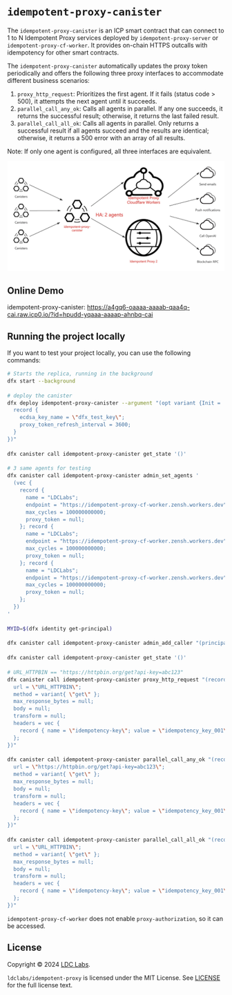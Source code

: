 # `idempotent-proxy-canister`

The `idempotent-proxy-canister` is an ICP smart contract that can connect to 1 to N Idempotent Proxy services deployed by `idempotent-proxy-server` or `idempotent-proxy-cf-worker`. It provides on-chain HTTPS outcalls with idempotency for other smart contracts.

The `idempotent-proxy-canister` automatically updates the proxy token periodically and offers the following three proxy interfaces to accommodate different business scenarios:

1. `proxy_http_request`: Prioritizes the first agent. If it fails (status code > 500), it attempts the next agent until it succeeds.
2. `parallel_call_any_ok`: Calls all agents in parallel. If any one succeeds, it returns the successful result; otherwise, it returns the last failed result.
3. `parallel_call_all_ok`: Calls all agents in parallel. Only returns a successful result if all agents succeed and the results are identical; otherwise, it returns a 500 error with an array of all results.

Note: If only one agent is configured, all three interfaces are equivalent.

![Idempotent Proxy Canister](../../idempotent-proxy-canister.webp)

## Online Demo

idempotent-proxy-canister: https://a4gq6-oaaaa-aaaab-qaa4q-cai.raw.icp0.io/?id=hpudd-yqaaa-aaaap-ahnbq-cai

## Running the project locally

If you want to test your project locally, you can use the following commands:

```bash
# Starts the replica, running in the background
dfx start --background

# deploy the canister
dfx deploy idempotent-proxy-canister --argument "(opt variant {Init =
  record {
    ecdsa_key_name = \"dfx_test_key\";
    proxy_token_refresh_interval = 3600;
  }
})"

dfx canister call idempotent-proxy-canister get_state '()'

# 3 same agents for testing
dfx canister call idempotent-proxy-canister admin_set_agents '
  (vec {
    record {
      name = "LDCLabs";
      endpoint = "https://idempotent-proxy-cf-worker.zensh.workers.dev";
      max_cycles = 100000000000;
      proxy_token = null;
    }; record {
      name = "LDCLabs";
      endpoint = "https://idempotent-proxy-cf-worker.zensh.workers.dev";
      max_cycles = 100000000000;
      proxy_token = null;
    }; record {
      name = "LDCLabs";
      endpoint = "https://idempotent-proxy-cf-worker.zensh.workers.dev";
      max_cycles = 100000000000;
      proxy_token = null;
    };
  })
'

MYID=$(dfx identity get-principal)

dfx canister call idempotent-proxy-canister admin_add_caller "(principal \"$MYID\")"

dfx canister call idempotent-proxy-canister get_state '()'

# URL_HTTPBIN == "https://httpbin.org/get?api-key=abc123"
dfx canister call idempotent-proxy-canister proxy_http_request "(record {
  url = \"URL_HTTPBIN\";
  method = variant{ \"get\" };
  max_response_bytes = null;
  body = null;
  transform = null;
  headers = vec {
    record { name = \"idempotency-key\"; value = \"idempotency_key_001\"; };
  };
})"

dfx canister call idempotent-proxy-canister parallel_call_any_ok "(record {
  url = \"https://httpbin.org/get?api-key=abc123\";
  method = variant{ \"get\" };
  max_response_bytes = null;
  body = null;
  transform = null;
  headers = vec {
    record { name = \"idempotency-key\"; value = \"idempotency_key_001\"; };
  };
})"

dfx canister call idempotent-proxy-canister parallel_call_all_ok "(record {
  url = \"URL_HTTPBIN\";
  method = variant{ \"get\" };
  max_response_bytes = null;
  body = null;
  transform = null;
  headers = vec {
    record { name = \"idempotency-key\"; value = \"idempotency_key_001\"; };
  };
})"

```

`idempotent-proxy-cf-worker` does not enable `proxy-authorization`, so it can be accessed.

## License
Copyright © 2024 [LDC Labs](https://github.com/ldclabs).

`ldclabs/idempotent-proxy` is licensed under the MIT License. See [LICENSE](../../LICENSE-MIT) for the full license text.